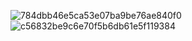 ![784dbb46e5ca53e07ba9be76ae840f0](D:\self-learning\西瓜书+南瓜书\概率图模型\784dbb46e5ca53e07ba9be76ae840f0.jpg)![c56832be9c6e70f5b6db61e5f119384](D:\self-learning\西瓜书+南瓜书\概率图模型\c56832be9c6e70f5b6db61e5f119384.jpg)